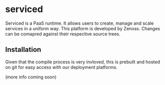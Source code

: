serviced
========

Serviced is a PaaS runtime. It allows users to create, manage and scale services
in a uniform way. This platform is developed by Zenoss. Changes can be comapred 
against their respective source trees. 


Installation
------------

Given that the compile process is very invloved, this is prebuilt and hosted on 
git for easy access with our deployment platforms. 

(more info coming soon)

